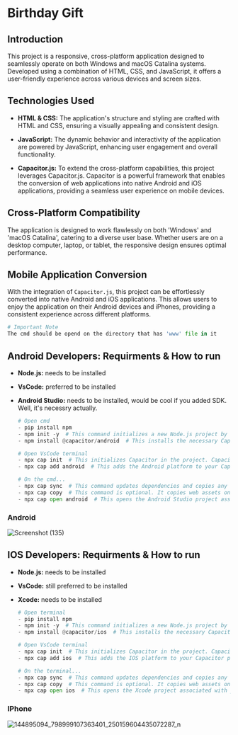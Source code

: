 # Birthday Gift

## Introduction
This project is a responsive, cross-platform application designed to seamlessly operate on both Windows and macOS Catalina systems. Developed using a combination of HTML, CSS, and JavaScript, it offers a user-friendly experience across various devices and screen sizes.

## Technologies Used
- **HTML & CSS:** The application's structure and styling are crafted with HTML and CSS, ensuring a visually appealing and consistent design.

- **JavaScript:** The dynamic behavior and interactivity of the application are powered by JavaScript, enhancing user engagement and overall functionality.

- **Capacitor.js:** To extend the cross-platform capabilities, this project leverages Capacitor.js. Capacitor is a powerful framework that enables the conversion of web applications into native Android and iOS applications, providing a seamless user experience on mobile devices.

## Cross-Platform Compatibility
The application is designed to work flawlessly on both 'Windows' and 'macOS Catalina', catering to a diverse user base. Whether users are on a desktop computer, laptop, or tablet, the responsive design ensures optimal performance.

## Mobile Application Conversion
With the integration of `Capacitor.js`, this project can be effortlessly converted into native Android and iOS applications. This allows users to enjoy the application on their Android devices and iPhones, providing a consistent experience across different platforms.
  ```python
# Important Note
The cmd should be opend on the directory that has 'www' file in it
  ```
## Android Developers: Requirments & How to run

- **Node.js:** needs to be installed
- **VsCode:** preferred to be installed
- **Android Studio:** needs to be installed, would be cool if you added SDK. Well, it's necessry actually.
  
  
  ```python
  # Open cmd
  - pip install npm 
  - npm init -y  # This command initializes a new Node.js project by creating a package.json file with default values.
  - npm install @capacitor/android  # This installs the necessary Capacitor packages as project dependencies. 
  ```
  ```python
  # Open VsCode terminal
  - npx cap init  # This initializes Capacitor in the project. Capacitor needs to know some configuration details, and this command helps set up the necessary files.
  - npx cap add android  # This adds the Android platform to your Capacitor project. It prepares the project to be built and run as a native Android application.
  ```
  ```python
  # On the cmd...
  - npx cap sync  # This command updates dependencies and copies any web assets to your native project.
  - npx cap copy  # This command is optional. It copies web assets only, which can be faster if you know that you don't need to update native dependencies. 
  - npx cap open android  # This opens the Android Studio project associated with your Capacitor Android app. It allows you to build, run, and debug your native Android application.
  ```
### Android
![Screenshot (135)](https://user-images.githubusercontent.com/60258792/119457530-143a8900-bd3c-11eb-910d-66eb731d0f5e.png)

## IOS Developers: Requirments & How to run

- **Node.js:** needs to be installed
- **VsCode:** still preferred to be installed
- **Xcode:** needs to be installed
  
  ```python
  # Open terminal
  - pip install npm
  - npm init -y  # This command initializes a new Node.js project by creating a package.json file with default values.
  - npm install @capacitor/ios  # This installs the necessary Capacitor packages as project dependencies. 
  ```
  ```python
  # Open VsCode terminal
  - npx cap init  # This initializes Capacitor in the project. Capacitor needs to know some configuration details, and this command helps set up the necessary files.
  - npx cap add ios  # This adds the IOS platform to your Capacitor project. It prepares the project to be built and run as a native IOS application.
  ```
  ```python
  # On the terminal...
  - npx cap sync  # This command updates dependencies and copies any web assets to your native project.
  - npx cap copy  # This command is optional. It copies web assets only, which can be faster if you know that you don't need to update native dependencies. 
  - npx cap open ios  # This opens the Xcode project associated with your Capacitor IOS app. It allows you to build, run, and debug your native IOS application.
  ```
### IPhone
![144895094_798999107363401_250159604435072287_n](https://user-images.githubusercontent.com/60258792/119457712-46e48180-bd3c-11eb-8cd7-80fa8b078bf3.jpg)
